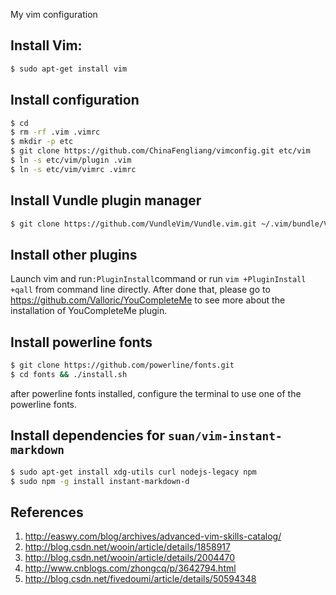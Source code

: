 My vim configuration

## Install Vim:

```bash
$ sudo apt-get install vim
```

## Install configuration

```bash
$ cd
$ rm -rf .vim .vimrc
$ mkdir -p etc
$ git clone https://github.com/ChinaFengliang/vimconfig.git etc/vim
$ ln -s etc/vim/plugin .vim
$ ln -s etc/vim/vimrc .vimrc
```

## Install Vundle plugin manager

```bash
$ git clone https://github.com/VundleVim/Vundle.vim.git ~/.vim/bundle/Vundle.vim
```

## Install other plugins

Launch vim and run`:PluginInstall`command or run `vim +PluginInstall +qall` from command line directly. After done that, please go to <https://github.com/Valloric/YouCompleteMe> to see more about the installation of YouCompleteMe plugin.

## Install powerline fonts

```bash
$ git clone https://github.com/powerline/fonts.git
$ cd fonts && ./install.sh
```

after powerline fonts installed, configure the terminal to use one of the powerline fonts.

## Install dependencies for `suan/vim-instant-markdown`

```bash
$ sudo apt-get install xdg-utils curl nodejs-legacy npm
$ sudo npm -g install instant-markdown-d
```

## References

1. http://easwy.com/blog/archives/advanced-vim-skills-catalog/
2. http://blog.csdn.net/wooin/article/details/1858917
3. http://blog.csdn.net/wooin/article/details/2004470
4. http://www.cnblogs.com/zhongcq/p/3642794.html
5. http://blog.csdn.net/fivedoumi/article/details/50594348
